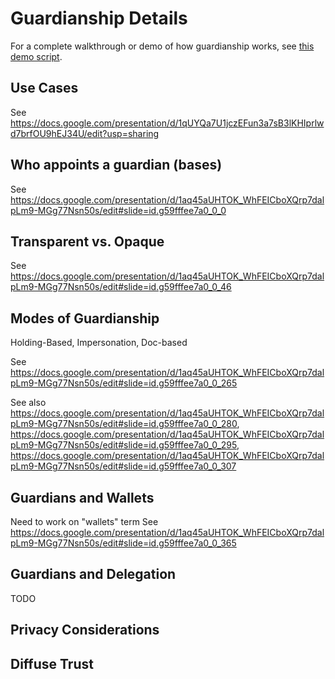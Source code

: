 # Guardianship Details

For a complete walkthrough or demo of how guardianship works, see
[this demo script](https://docs.google.com/document/d/1F997KatmPe_rUCYFR4Ga9gJPKcmrN5czlx4K_qMdiJs/edit).

## Use Cases
See https://docs.google.com/presentation/d/1qUYQa7U1jczEFun3a7sB3lKHIprlwd7brfOU9hEJ34U/edit?usp=sharing

## Who appoints a guardian (bases)
See https://docs.google.com/presentation/d/1aq45aUHTOK_WhFEICboXQrp7dalpLm9-MGg77Nsn50s/edit#slide=id.g59fffee7a0_0_0

## Transparent vs. Opaque
See https://docs.google.com/presentation/d/1aq45aUHTOK_WhFEICboXQrp7dalpLm9-MGg77Nsn50s/edit#slide=id.g59fffee7a0_0_46

## Modes of Guardianship
Holding-Based, Impersonation, Doc-based

See https://docs.google.com/presentation/d/1aq45aUHTOK_WhFEICboXQrp7dalpLm9-MGg77Nsn50s/edit#slide=id.g59fffee7a0_0_265

See also https://docs.google.com/presentation/d/1aq45aUHTOK_WhFEICboXQrp7dalpLm9-MGg77Nsn50s/edit#slide=id.g59fffee7a0_0_280,
https://docs.google.com/presentation/d/1aq45aUHTOK_WhFEICboXQrp7dalpLm9-MGg77Nsn50s/edit#slide=id.g59fffee7a0_0_295,
https://docs.google.com/presentation/d/1aq45aUHTOK_WhFEICboXQrp7dalpLm9-MGg77Nsn50s/edit#slide=id.g59fffee7a0_0_307

## Guardians and Wallets
Need to work on "wallets" term
See https://docs.google.com/presentation/d/1aq45aUHTOK_WhFEICboXQrp7dalpLm9-MGg77Nsn50s/edit#slide=id.g59fffee7a0_0_365

## Guardians and Delegation
TODO

## Privacy Considerations

## Diffuse Trust


